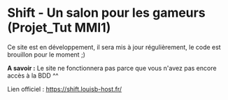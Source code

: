 # Shift - Un salon pour les gameurs (Projet_Tut MMI1)
Ce site est en développement, il sera mis à jour régulièrement, le code est brouillon pour le moment ;)

**A savoir :** Le site ne fonctionnera pas parce que vous n'avez pas encore accès à la BDD ^^

Lien officiel : https://shift.louisb-host.fr/
